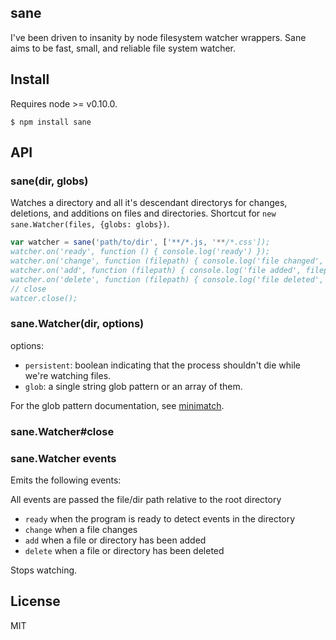 sane
----

I've been driven to insanity by node filesystem watcher wrappers.
Sane aims to be fast, small, and reliable file system watcher.

## Install

Requires node >= v0.10.0.

```
$ npm install sane
```

## API

### sane(dir, globs)

Watches a directory and all it's descendant directorys for changes, deletions, and additions on files and directories.
Shortcut for `new sane.Watcher(files, {globs: globs})`.

```js
var watcher = sane('path/to/dir', ['**/*.js, '**/*.css']);
watcher.on('ready', function () { console.log('ready') });
watcher.on('change', function (filepath) { console.log('file changed', filepath); });
watcher.on('add', function (filepath) { console.log('file added', filepath); });
watcher.on('delete', function (filepath) { console.log('file deleted', filepath); });
// close
watcer.close();
```

### sane.Watcher(dir, options)

options:

* `persistent`: boolean indicating that the process shouldn't die while we're watching files.
* `glob`: a single string glob pattern or an array of them.

For the glob pattern documentation, see [minimatch](https://github.com/isaacs/minimatch).

### sane.Watcher#close

### sane.Watcher events

Emits the following events:

All events are passed the file/dir path relative to the root directory
* `ready` when the program is ready to detect events in the directory
* `change` when a file changes
* `add` when a file or directory has been added
* `delete` when a file or directory has been deleted

Stops watching.

## License

MIT
